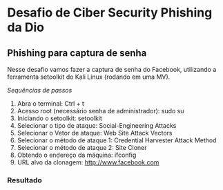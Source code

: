 <!DOCTYPE html>
  <html lang="pt-br">

# **Desafio de Ciber Security Phishing da Dio**

## Phishing para captura de senha

Nesse desafio vamos fazer a captura de senha do Facebook, utilizando a ferramenta setoolkit do Kali Linux (rodando em uma MV).

*_Sequências de passos_*

1. Abra o terminal: Ctrl + t
2. Acesso root (necessário senha de administrador): sudo su
3. Iniciando o setoolkit: setoolkit
4. Selecionar o tipo de ataque: Social-Engineering Attacks
5. Selecionar o Vetor de ataque: Web Site Attack Vectors
6. Selecionar o método de ataque 1: Credential Harvester Attack Method
7. Selecionar o método de ataque 2: Site Cloner
8. Obtendo o endereço da máquina: ifconfig
9. URL alvo da clonagem: http://www.facebook.com

### **Resultado**
